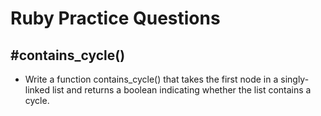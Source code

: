 # Ruby Practice Questions

## #contains_cycle()
* Write a function contains_cycle() that takes the first node in a singly-linked list and returns a boolean indicating whether the list contains a cycle.